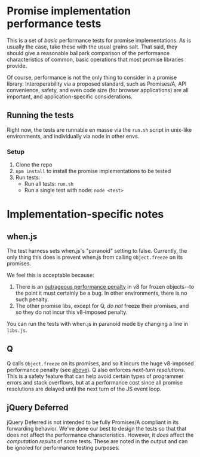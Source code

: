 # Promise implementation performance tests

This is a set of *basic* performance tests for promise implementations.  As is usually the case, take these with the usual grains salt.  That said, they should give a reasonable ballpark comparison of the performance characteristics of common, basic operations that most promise libraries provide.

Of course, performance is not the only thing to consider in a promise library.  Interoperability via a proposed standard, such as Promises/A, API convenience, safety, and even code size (for browser applications) are all important, and application-specific considerations.

## Running the tests

Right now, the tests are runnable en masse via the `run.sh` script in unix-like environments, and individually via node in other envs.

### Setup

1. Clone the repo
1. `npm install` to install the promise implementations to be tested
1. Run tests:
    * Run all tests: `run.sh`
    * Run a single test with node: `node <test>`

# Implementation-specific notes

## when.js

The test harness sets when.js's "paranoid" setting to false.  Currently, the only thing this does is prevent when.js from calling `Object.freeze` on its promises.

We feel this is acceptable because:

1. There is an [outrageous performance penalty](http://stackoverflow.com/questions/8435080/any-performance-benefit-to-locking-down-javascript-objects) in v8 for frozen objects--to the point it must  certainly be a bug.  In other environments, there is no such penalty.
1. The other promise libs, except for Q, *do not* freeze their promises, and so they do not incur this v8-imposed penalty.

You can run the tests with when.js in paranoid mode by changing a line in `libs.js`.

## Q

Q calls `Object.freeze` on its promises, and so it incurs the huge v8-imposed performance penalty (see [above](#whenjs)).  Q also enforces *next-turn resolutions*.  This is a safety feature that can help avoid certain types of programmer errors and stack overflows, but at a performance cost since all promise resolutions are delayed until the next turn of the JS event loop.

## jQuery Deferred

jQuery Deferred is not intended to be fully Promises/A compliant in its forwarding behavior.  We've done our best to design the tests so that that does not affect the performance characteristics.  However, it *does* affect the *computation results* of some tests.  These are noted in the output and can be ignored for performance testing purposes.